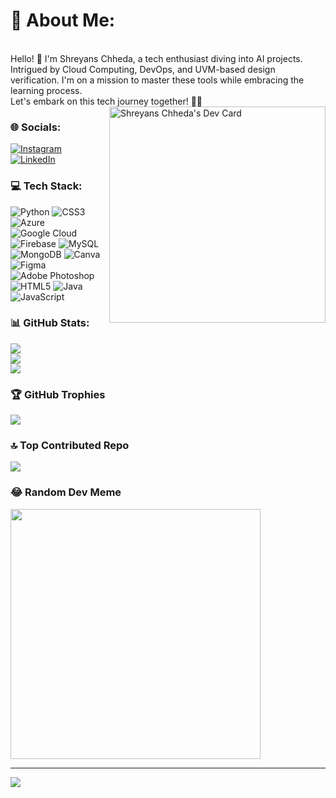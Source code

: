 
# 💫 About Me:
<div>
  <br>Hello! 👋 I'm Shreyans Chheda, a tech enthusiast diving into AI projects. <br>Intrigued by Cloud Computing, DevOps, and UVM-based design verification. I'm on a mission to master these tools while embracing the learning process. <br>Let's embark on this tech journey together! 🚀🌌
  <br>
  <a href="https://app.daily.dev/shreyyy20"><img src="https://api.daily.dev/devcards/v2/6IqlSOmVHSDua7DCOp5mw.png?r=z82&type=default" align="right" z-index="1" width="346" alt="Shreyans Chheda's Dev Card"/></a>
</div>

### 🌐 Socials:
[![Instagram](https://img.shields.io/badge/Instagram-%23E4405F.svg?logo=Instagram&logoColor=white)]([https://instagram.com/Shreyans_20902](https://instagram.com/Shreyans_20902)) [![LinkedIn](https://img.shields.io/badge/LinkedIn-%230077B5.svg?logo=linkedin&logoColor=white)](https://www.linkedin.com/in/shreyanschheda/) 

### 💻 Tech Stack:
![Python](https://img.shields.io/badge/python-3670A0?style=flat&logo=python&logoColor=ffdd54) ![CSS3](https://img.shields.io/badge/css3-%231572B6.svg?style=flat&logo=css3&logoColor=white) ![Azure](https://img.shields.io/badge/azure-%230072C6.svg?style=flat&logo=azure-devops&logoColor=white) ![Google Cloud](https://img.shields.io/badge/Google%20Cloud-%234285F4.svg?style=flat&logo=google-cloud&logoColor=white) ![Firebase](https://img.shields.io/badge/firebase-%23039BE5.svg?style=flat&logo=firebase) ![MySQL](https://img.shields.io/badge/mysql-%2300f.svg?style=flat&logo=mysql&logoColor=white) ![MongoDB](https://img.shields.io/badge/MongoDB-%234ea94b.svg?style=flat&logo=mongodb&logoColor=white) ![Canva](https://img.shields.io/badge/Canva-%2300C4CC.svg?style=flat&logo=Canva&logoColor=white) 	![Figma](https://img.shields.io/badge/figma-%23F24E1E.svg?style=flat&logo=figma&logoColor=white) ![Adobe Photoshop](https://img.shields.io/badge/adobephotoshop-%2331A8FF.svg?style=flat&logo=adobephotoshop&logoColor=white) ![HTML5](https://img.shields.io/badge/html5-%23E34F26.svg?style=flat&logo=html5&logoColor=white) ![Java](https://img.shields.io/badge/java-%23ED8B00.svg?style=flat&logo=java&logoColor=white) ![JavaScript](https://img.shields.io/badge/javascript-%23323330.svg?style=flat&logo=javascript&logoColor=%23F7DF1E)
### 📊 GitHub Stats:
![](https://github-readme-stats.vercel.app/api?username=ShreYyy20&theme=radical&hide_border=false&include_all_commits=true&count_private=true)<br/>
![](https://github-readme-streak-stats.herokuapp.com/?user=ShreYyy20&theme=radical&hide_border=false)<br/>
![](https://github-readme-stats.vercel.app/api/top-langs/?username=ShreYyy20&theme=radical&hide_border=false&include_all_commits=true&count_private=true&layout=compact)

### 🏆 GitHub Trophies
![](https://github-profile-trophy.vercel.app/?username=ShreYyy20&theme=oldie&no-frame=false&no-bg=true&margin-w=4)

### 🔝 Top Contributed Repo
![](https://github-contributor-stats.vercel.app/api?username=ShreYyy20&limit=5&theme=onedark&combine_all_yearly_contributions=true)

### 😂 Random Dev Meme
<img src='https://randommeme-five.vercel.app/' style="height: 400px;"/>

---
[![](https://visitcount.itsvg.in/api?id=ShreYyy20&icon=0&color=0)](https://visitcount.itsvg.in)

<!-- Proudly created with GPRM ( https://gprm.itsvg.in ) -->
